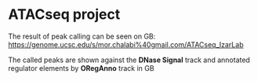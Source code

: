 # ATACseq project

The result of peak calling can be seen on GB: https://genome.ucsc.edu/s/mor.chalabi%40gmail.com/ATACseq_IzarLab

The called peaks are shown against the **DNase Signal** track and annotated regulator elements by **ORegAnno** track in GB
